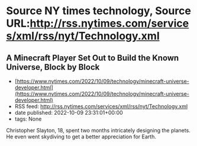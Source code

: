 # Source NY times technology, Source URL:http://rss.nytimes.com/services/xml/rss/nyt/Technology.xml

## A Minecraft Player Set Out to Build the Known Universe, Block by Block
 - [https://www.nytimes.com/2022/10/09/technology/minecraft-universe-developer.html](https://www.nytimes.com/2022/10/09/technology/minecraft-universe-developer.html)
 - RSS feed: http://rss.nytimes.com/services/xml/rss/nyt/Technology.xml
 - date published: 2022-10-09 23:31:01+00:00
 - tags: None

Christopher Slayton, 18, spent two months intricately designing the planets. He even went skydiving to get a better appreciation for Earth.
